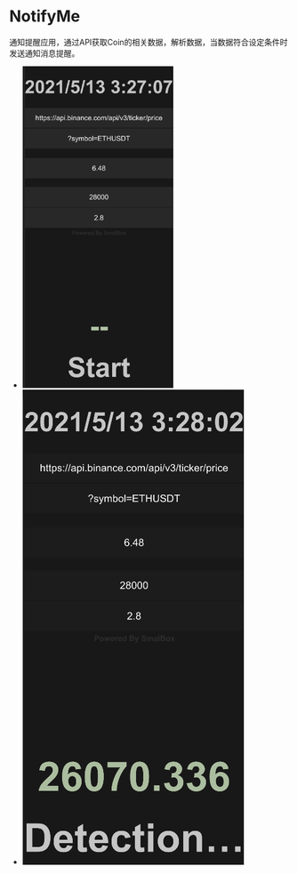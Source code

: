 # NotifyMe
通知提醒应用，通过API获取Coin的相关数据，解析数据，当数据符合设定条件时发送通知消息提醒。
   - ![MainPage](https://raw.githubusercontent.com/SmalBox/NotifyMe/main/MainPage.png)
   - ![DetectionPage](https://raw.githubusercontent.com/SmalBox/NotifyMe/main/DetectionPage.png)
